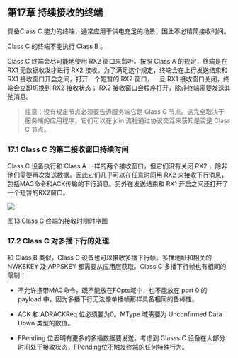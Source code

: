 

## **第17章 持续接收的终端**

具备Class C 能力的终端，通常应用于供电充足的场景，因此不必精简接收时间。

Class C 的终端不能执行 Class B 。

Class C 终端会尽可能地使用 RX2 窗口来监听。按照 Class A 的规定，终端是在 RX1 无数据收发才进行 RX2 接收。为了满足这个规定，终端会在上行发送结束和 RX1 接收窗口开启之间，打开一个短暂的 RX2 窗口，一旦 RX1 接收窗口关闭，终端会立即切换到 RX2 接收状态； RX2 接收窗口会程序打开，除非终端需要发送其他消息。

> 注意：没有规定节点必须要告诉服务端它是 Class C 节点。这完全取决于服务端的应用程序，它们可以在 join 流程通过协议交互来获知是否是 Class C 节点。

### <a name="17.1">17.1 Class C 的第二接收窗口持续时间</a>

Class C 设备执行和 Class A 一样的两个接收窗口，但它们没有关闭 RX2 ，除非他们需要再次发送数据。因此它们几乎可以在任意时间用 RX2 来接收下行消息，包括MAC命令和ACK传输的下行消息。另外在发送结束和 RX1 开启之间还打开了一个短暂的RX2窗口。

![](http://7xkqvo.com1.z0.glb.clouddn.com/lorawan_ClassCed_reception_slot_timing.png)

图13.Class C 终端的接收时隙时序图

### <a name="17.2">17.2 Class C 对多播下行的处理</a>

和 Class B 类似，Class C 设备也可以接收多播下行帧。多播地址和相关的 NWKSKEY 及 APPSKEY 都需要从应用层获取。Class C 多播下行帧也有相同的限制：

- 不允许携带MAC命令，既不能放在FOpts域中，也不能放在 port 0 的 payload 中，因为多播下行无法像单播帧那样具备相同的鲁棒性。

- ACK 和 ADRACKReq 位必须要为0。MType 域需要为  Unconfirmed Data Down 类型的数值。

- FPending 位表明有更多的多播数据要发送。考虑到 Classs C 设备在大部分时间处于接收状态，FPending位不触发终端的任何特殊行为。

